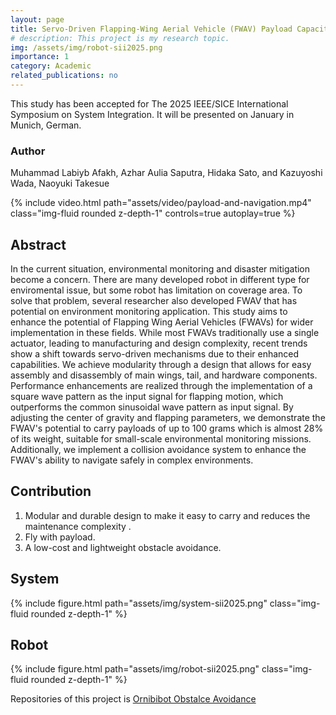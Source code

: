```yaml
---
layout: page
title: Servo-Driven Flapping-Wing Aerial Vehicle (FWAV) Payload Capacity and Navigation Performance
# description: This project is my research topic.
img: /assets/img/robot-sii2025.png
importance: 1
category: Academic
related_publications: no
---
```


<style>
.rotate-video {
    transform: rotate(-90deg);
    /* Additional styles to handle the layout after rotation */
    margin: auto;
}
</style>

This study has been accepted for The 2025 IEEE/SICE International Symposium on System Integration. It will be presented on January in Munich, German.

### Author
Muhammad Labiyb Afakh, Azhar Aulia Saputra, Hidaka Sato, and Kazuyoshi Wada, Naoyuki Takesue

<div class="col-sm mt-3 mt-md-0" style="max-width: 1080px;">
    {% include video.html path="assets/video/payload-and-navigation.mp4" class="img-fluid rounded z-depth-1" controls=true autoplay=true %}
</div>

## Abstract
In the current situation, environmental monitoring and disaster mitigation become a concern. There are many developed robot in different type for
enviromental issue, but some robot has limitation on coverage area. To solve that problem, several researcher also developed FWAV that has
potential on environment monitoring application. This study aims to enhance the potential of Flapping Wing Aerial Vehicles (FWAVs) for wider implementation in these fields. While most FWAVs traditionally use a single actuator, leading to manufacturing and design complexity, recent trends show a shift towards servo-driven mechanisms due to their enhanced capabilities. We achieve modularity through a design that allows for easy assembly and disassembly of main wings, tail, and hardware components. Performance enhancements are realized through the implementation of a square wave pattern as the input signal for flapping motion, which outperforms the common sinusoidal wave pattern as input signal. By adjusting the center of gravity and flapping parameters, we demonstrate the FWAV's potential to carry payloads of up to 100 grams which is almost 28\% of its weight, suitable for small-scale environmental monitoring missions. Additionally, we implement a collision avoidance system to enhance the FWAV's ability to navigate safely in complex environments. 

## Contribution
1. Modular and durable design to make it easy to carry and reduces the maintenance complexity .
2. Fly with payload.
3. A low-cost and lightweight obstacle avoidance.

<!-- Skills: Linux, C, C++, Python, ROS1/ROS2, CAD, CAM, EDA, Serial Communication, Git. -->

## System
<div class="col-sm mt-3 mt-md-0" style="max-width: 560px; margin: auto;">
    {% include figure.html path="assets/img/system-sii2025.png" class="img-fluid rounded z-depth-1" %}
</div>

## Robot
<div class="col-sm mt-3 mt-md-0" style="max-width: 560px; margin: auto;">
    {% include figure.html path="assets/img/robot-sii2025.png" class="img-fluid rounded z-depth-1" %}
</div>

Repositories of this project is [Ornibibot Obstalce Avoidance](https://github.com/labiybafakh/OrnibiBotObstacleAvoidance) 